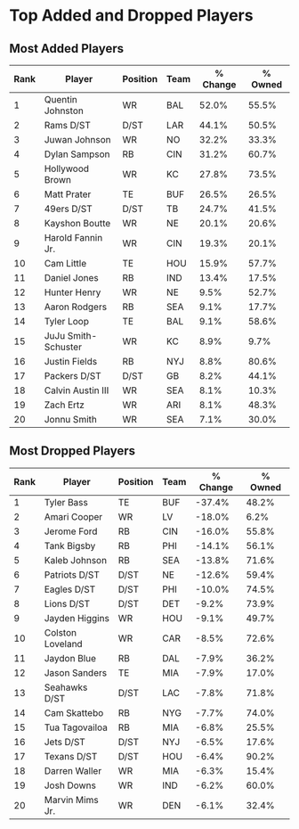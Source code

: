 # Top Added and Dropped Players

## Most Added Players

| Rank | Player | Position | Team | % Change | % Owned |
|------|--------|----------|------|----------|----------|
| 1 | Quentin Johnston | WR | BAL | 52.0% | 55.5% |
| 2 | Rams D/ST | D/ST | LAR | 44.1% | 50.5% |
| 3 | Juwan Johnson | WR | NO | 32.2% | 33.3% |
| 4 | Dylan Sampson | RB | CIN | 31.2% | 60.7% |
| 5 | Hollywood Brown | WR | KC | 27.8% | 73.5% |
| 6 | Matt Prater | TE | BUF | 26.5% | 26.5% |
| 7 | 49ers D/ST | D/ST | TB | 24.7% | 41.5% |
| 8 | Kayshon Boutte | WR | NE | 20.1% | 20.6% |
| 9 | Harold Fannin Jr. | WR | CIN | 19.3% | 20.1% |
| 10 | Cam Little | TE | HOU | 15.9% | 57.7% |
| 11 | Daniel Jones | RB | IND | 13.4% | 17.5% |
| 12 | Hunter Henry | WR | NE | 9.5% | 52.7% |
| 13 | Aaron Rodgers | RB | SEA | 9.1% | 17.7% |
| 14 | Tyler Loop | TE | BAL | 9.1% | 58.6% |
| 15 | JuJu Smith-Schuster | WR | KC | 8.9% | 9.7% |
| 16 | Justin Fields | RB | NYJ | 8.8% | 80.6% |
| 17 | Packers D/ST | D/ST | GB | 8.2% | 44.1% |
| 18 | Calvin Austin III | WR | SEA | 8.1% | 10.3% |
| 19 | Zach Ertz | WR | ARI | 8.1% | 48.3% |
| 20 | Jonnu Smith | WR | SEA | 7.1% | 30.0% |

## Most Dropped Players

| Rank | Player | Position | Team | % Change | % Owned |
|------|--------|----------|------|----------|----------|
| 1 | Tyler Bass | TE | BUF | -37.4% | 48.2% |
| 2 | Amari Cooper | WR | LV | -18.0% | 6.2% |
| 3 | Jerome Ford | RB | CIN | -16.0% | 55.8% |
| 4 | Tank Bigsby | RB | PHI | -14.1% | 56.1% |
| 5 | Kaleb Johnson | RB | SEA | -13.8% | 71.6% |
| 6 | Patriots D/ST | D/ST | NE | -12.6% | 59.4% |
| 7 | Eagles D/ST | D/ST | PHI | -10.0% | 74.5% |
| 8 | Lions D/ST | D/ST | DET | -9.2% | 73.9% |
| 9 | Jayden Higgins | WR | HOU | -9.1% | 49.7% |
| 10 | Colston Loveland | WR | CAR | -8.5% | 72.6% |
| 11 | Jaydon Blue | RB | DAL | -7.9% | 36.2% |
| 12 | Jason Sanders | TE | MIA | -7.9% | 17.0% |
| 13 | Seahawks D/ST | D/ST | LAC | -7.8% | 71.8% |
| 14 | Cam Skattebo | RB | NYG | -7.7% | 74.0% |
| 15 | Tua Tagovailoa | RB | MIA | -6.8% | 25.5% |
| 16 | Jets D/ST | D/ST | NYJ | -6.5% | 17.6% |
| 17 | Texans D/ST | D/ST | HOU | -6.4% | 90.2% |
| 18 | Darren Waller | WR | MIA | -6.3% | 15.4% |
| 19 | Josh Downs | WR | IND | -6.2% | 60.0% |
| 20 | Marvin Mims Jr. | WR | DEN | -6.1% | 32.4% |
